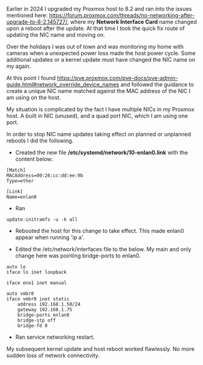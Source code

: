 Earlier in 2024 I upgraded my Proxmox host to 8.2 and ran into the issues mentioned here: https://forum.proxmox.com/threads/no-networking-after-upgrade-to-8-2.145727/, where my **Network Interface Card** name changed upon a reboot after the update. At that time I took the quick fix route of updating the NIC name and moving on.

Over the holidays I was out of town and was monitoring my home with cameras when a unexpected power loss made the host power cycle. Some additional updates or a kernel update must have changed the NIC name on my again.

At this point I found https://pve.proxmox.com/pve-docs/pve-admin-guide.html#network_override_device_names and followed the guidance to create a unique NIC name matched against the MAC address of the NIC I am using on the host.

My situation is complicated by the fact I have multiple NICs in my Proxmox host. A built in NIC (unused), and a quad port NIC, which I am using one port.

In order to stop NIC name updates taking effect on planned or unplanned reboots I did the following.

* Created the new file **/etc/systemd/network/10-enlan0.link** with the content below:

```
[Match]
MACAddress=00:26:cc:dd:ee:9b
Type=ether

[Link]
Name=enlan0
```

* Ran

```
update-initramfs -u -k all
```

* Rebooted the host for this change to take effect. This made enlan0 appear when running 'ip a'.

* Edited the /etc/network/interfaces file to the below. My main and only change here was pointing bridge-ports to enlan0.

```
auto lo
iface lo inet loopback

iface eno1 inet manual

auto vmbr0
iface vmbr0 inet static
    address 192.168.1.50/24
    gateway 192.168.1.75
    bridge-ports enlan0
    bridge-stp off
    bridge-fd 0
```

* Ran service networking restart.

My subsequent kernel update and host reboot worked flawlessly. No more sudden loss of network connectivity.
